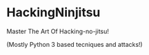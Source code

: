 # HackingNinjitsu

Master The Art Of Hacking-no-jitsu! 

(Mostly Python 3 based tecniques and attacks!)
